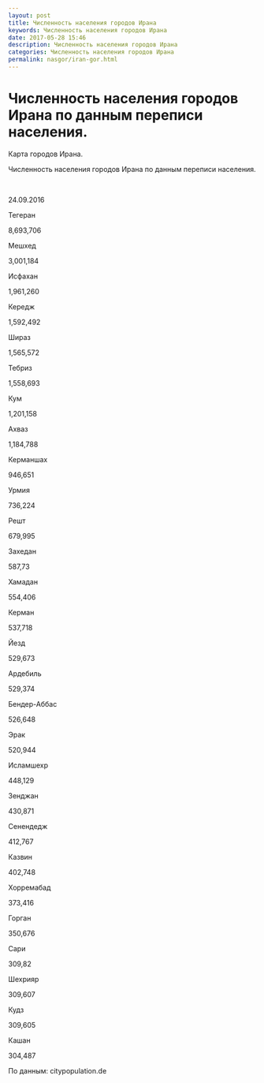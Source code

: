 ```yaml
---
layout: post
title: Численность населения городов Ирана
keywords: Численность населения городов Ирана
date: 2017-05-28 15:46
description: Численность населения городов Ирана
categories: Численность населения городов Ирана
permalink: nasgor/iran-gor.html
---
```


# Численность населения городов Ирана по данным переписи населения.



Карта городов Ирана.


Численность населения городов Ирана по данным переписи населения.








 


24.09.2016






Тегеран


8,693,706






Мешхед


3,001,184






Исфахан


1,961,260






Кередж


1,592,492






Шираз


1,565,572






Тебриз


1,558,693






Кум


1,201,158






Ахваз


1,184,788






Керманшах


946,651






Урмия


736,224






Решт


679,995






Захедан


587,73






Хамадан


554,406






Керман 


537,718






Йезд


529,673






Ардебиль


529,374






Бендер-Аббас


526,648






Эрак


520,944






Исламшехр


448,129






Зенджан


430,871






Сенендедж


412,767






Казвин


402,748






Хорремабад


373,416






Горган


350,676






Сари


309,82






Шехрияр


309,607






Кудз


309,605






Кашан


304,487









По данным: citypopulation.de


			
